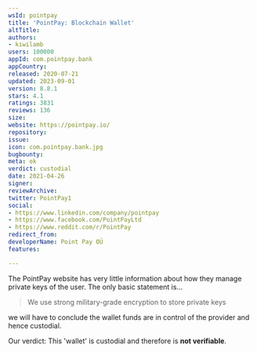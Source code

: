 ```yaml
---
wsId: pointpay
title: 'PointPay: Blockchain Wallet'
altTitle: 
authors:
- kiwilamb
users: 100000
appId: com.pointpay.bank
appCountry: 
released: 2020-07-21
updated: 2023-09-01
version: 8.8.1
stars: 4.1
ratings: 3831
reviews: 136
size: 
website: https://pointpay.io/
repository: 
issue: 
icon: com.pointpay.bank.jpg
bugbounty: 
meta: ok
verdict: custodial
date: 2021-04-26
signer: 
reviewArchive: 
twitter: PointPay1
social:
- https://www.linkedin.com/company/pointpay
- https://www.facebook.com/PointPayLtd
- https://www.reddit.com/r/PointPay
redirect_from: 
developerName: Point Pay OÜ
features: 

---
```


The PointPay website has very little information about how they manage private keys of the user.
The only basic statement is...

> We use strong military-grade encryption to store private keys

we will have to conclude the wallet funds are in control of the provider and hence custodial.

Our verdict: This 'wallet' is custodial and therefore is **not verifiable**.

